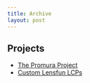 ```yaml
---
title: Archive
layout: post
---
```


## Projects ##

- [The Promura Project](https://martbetz.github.io/photography/2022/08/21/the-promura-project.html)
- [Custom Lensfun LCPs](https://martbetz.github.io/photography/computing/2022/08/23/custom-lensfun-lcps.html)



